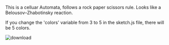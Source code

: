 This is a celluar Automata, follows a rock paper scissors rule. Looks like a Belousov–Zhabotinsky reaction.

If you change the 'colors' variable from 3 to 5 in the sketch.js file, there will be 5 colors.

![download](https://user-images.githubusercontent.com/31460614/115816919-b7bd1480-a3f1-11eb-8ba3-4423fb1d22cb.png)
